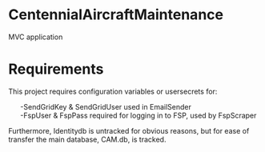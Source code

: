 # CentennialAircraftMaintenance
MVC application
# Requirements
This project requires configuration variables or usersecrets for:
<ul>
-SendGridKey & SendGridUser used in EmailSender<br>
-FspUser & FspPass required for logging in to FSP, used by FspScraper
</ul>
Furthermore, Identitydb is untracked for obvious reasons, but for ease of transfer the main database, CAM.db, is tracked.

